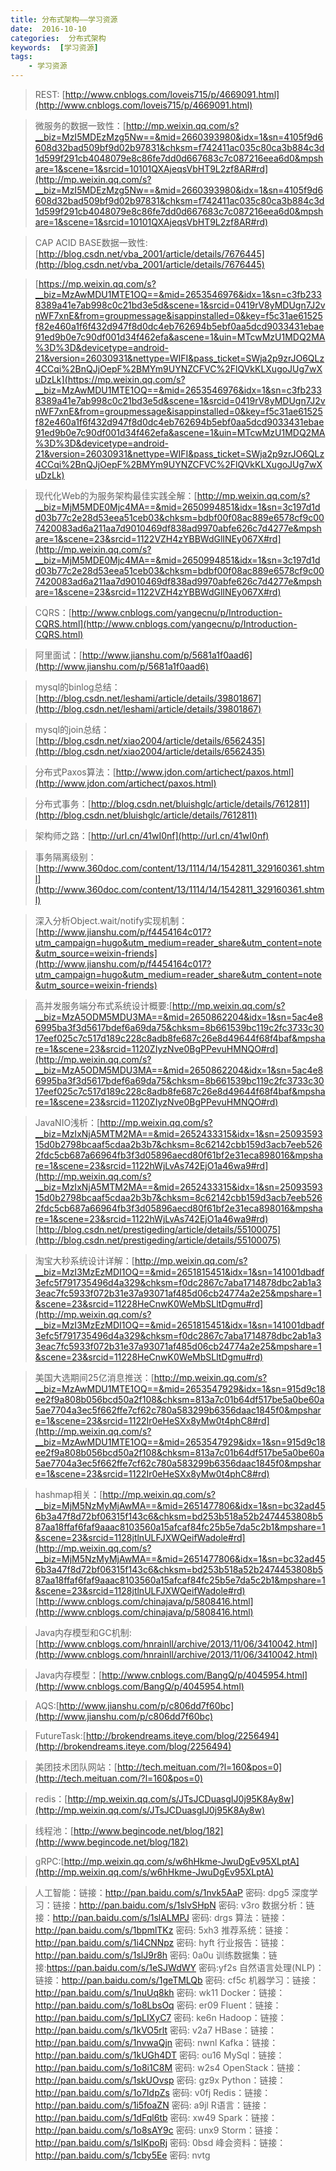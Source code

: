 ```yaml
---
title: 分布式架构——学习资源
date:  2016-10-10
categories:  分布式架构
keywords:  [学习资源]
tags: 
	- 学习资源
---
```


> REST: [http://www.cnblogs.com/loveis715/p/4669091.html](http://www.cnblogs.com/loveis715/p/4669091.html)

> 微服务的数据一致性：[http://mp.weixin.qq.com/s?__biz=MzI5MDEzMzg5Nw==&mid=2660393980&idx=1&sn=4105f9d6608d32bad509bf9d02b97831&chksm=f742411ac035c80ca3b884c3d1d599f291cb4048079e8c86fe7dd0d667683c7c087216eea6d0&mpshare=1&scene=1&srcid=10101QXAjeqsVbHT9L2zf8AR#rd](http://mp.weixin.qq.com/s?__biz=MzI5MDEzMzg5Nw==&mid=2660393980&idx=1&sn=4105f9d6608d32bad509bf9d02b97831&chksm=f742411ac035c80ca3b884c3d1d599f291cb4048079e8c86fe7dd0d667683c7c087216eea6d0&mpshare=1&scene=1&srcid=10101QXAjeqsVbHT9L2zf8AR#rd)

> CAP ACID BASE数据一致性:[http://blog.csdn.net/vba_2001/article/details/7676445](http://blog.csdn.net/vba_2001/article/details/7676445)

> [https://mp.weixin.qq.com/s?__biz=MzAwMDU1MTE1OQ==&mid=2653546976&idx=1&sn=c3fb2338389a41e7ab998c0c21bd3e5d&scene=1&srcid=0419rV8yMDUgn7J2vnWF7xnE&from=groupmessage&isappinstalled=0&key=f5c31ae61525f82e460a1f6f432d947f8d0dc4eb762694b5ebf0aa5dcd9033431ebae91ed9b0e7c90df001d34f462efa&ascene=1&uin=MTcwMzU1MDQ2MA%3D%3D&devicetype=android-21&version=26030931&nettype=WIFI&pass_ticket=SWja2p9zrJO6QLz4CCqi%2BnQJjOepF%2BMYm9UYNZCFVC%2FlQVkKLXugoJUg7wXuDzLk](https://mp.weixin.qq.com/s?__biz=MzAwMDU1MTE1OQ==&mid=2653546976&idx=1&sn=c3fb2338389a41e7ab998c0c21bd3e5d&scene=1&srcid=0419rV8yMDUgn7J2vnWF7xnE&from=groupmessage&isappinstalled=0&key=f5c31ae61525f82e460a1f6f432d947f8d0dc4eb762694b5ebf0aa5dcd9033431ebae91ed9b0e7c90df001d34f462efa&ascene=1&uin=MTcwMzU1MDQ2MA%3D%3D&devicetype=android-21&version=26030931&nettype=WIFI&pass_ticket=SWja2p9zrJO6QLz4CCqi%2BnQJjOepF%2BMYm9UYNZCFVC%2FlQVkKLXugoJUg7wXuDzLk)

> 现代化Web的为服务架构最佳实践全解：[http://mp.weixin.qq.com/s?__biz=MjM5MDE0Mjc4MA==&mid=2650994851&idx=1&sn=3c197d1dd03b77c2e28d53eea51ceb03&chksm=bdbf00f08ac889e6578cf9c007420083ad6a211aa7d9010469df838ad9970abfe626c7d4277e&mpshare=1&scene=23&srcid=1122VZH4zYBBWdGlINEy067X#rd](http://mp.weixin.qq.com/s?__biz=MjM5MDE0Mjc4MA==&mid=2650994851&idx=1&sn=3c197d1dd03b77c2e28d53eea51ceb03&chksm=bdbf00f08ac889e6578cf9c007420083ad6a211aa7d9010469df838ad9970abfe626c7d4277e&mpshare=1&scene=23&srcid=1122VZH4zYBBWdGlINEy067X#rd)

> CQRS：[http://www.cnblogs.com/yangecnu/p/Introduction-CQRS.html](http://www.cnblogs.com/yangecnu/p/Introduction-CQRS.html)

> 阿里面试：[http://www.jianshu.com/p/5681a1f0aad6](http://www.jianshu.com/p/5681a1f0aad6)

> mysql的binlog总结：[http://blog.csdn.net/leshami/article/details/39801867](http://blog.csdn.net/leshami/article/details/39801867)

> mysql的join总结：[http://blog.csdn.net/xiao2004/article/details/6562435](http://blog.csdn.net/xiao2004/article/details/6562435)

> 分布式Paxos算法：[http://www.jdon.com/artichect/paxos.html](http://www.jdon.com/artichect/paxos.html)

> 分布式事务：[http://blog.csdn.net/bluishglc/article/details/7612811](http://blog.csdn.net/bluishglc/article/details/7612811)

> 架构师之路：[http://url.cn/41wI0nf](http://url.cn/41wI0nf)

> 事务隔离级别：[http://www.360doc.com/content/13/1114/14/1542811_329160361.shtml](http://www.360doc.com/content/13/1114/14/1542811_329160361.shtml)

> 深入分析Object.wait/notify实现机制：[http://www.jianshu.com/p/f4454164c017?utm_campaign=hugo&utm_medium=reader_share&utm_content=note&utm_source=weixin-friends](http://www.jianshu.com/p/f4454164c017?utm_campaign=hugo&utm_medium=reader_share&utm_content=note&utm_source=weixin-friends)

> 高并发服务端分布式系统设计概要:[http://mp.weixin.qq.com/s?__biz=MzA5ODM5MDU3MA==&mid=2650862204&idx=1&sn=5ac4e86995ba3f3d5617bdef6a69da75&chksm=8b661539bc119c2fc3733c3017eef025c7c517d189c228c8adb8fe687c26e8d49644f68f4baf&mpshare=1&scene=23&srcid=1120ZIyzNve0BgPPevuHMNQO#rd](http://mp.weixin.qq.com/s?__biz=MzA5ODM5MDU3MA==&mid=2650862204&idx=1&sn=5ac4e86995ba3f3d5617bdef6a69da75&chksm=8b661539bc119c2fc3733c3017eef025c7c517d189c228c8adb8fe687c26e8d49644f68f4baf&mpshare=1&scene=23&srcid=1120ZIyzNve0BgPPevuHMNQO#rd)

> JavaNIO浅析：[http://mp.weixin.qq.com/s?__biz=MzIxNjA5MTM2MA==&mid=2652433315&idx=1&sn=2509359315d0b2798bcaaf5cdaa2b3b7&chksm=8c62142cbb159d3acb7eeb5262fdc5cb687a66964fb3f3d05896aecd80f61bf2e31eca898016&mpshare=1&scene=23&srcid=1122hWjLvAs742EjO1a46wa9#rd](http://mp.weixin.qq.com/s?__biz=MzIxNjA5MTM2MA==&mid=2652433315&idx=1&sn=2509359315d0b2798bcaaf5cdaa2b3b7&chksm=8c62142cbb159d3acb7eeb5262fdc5cb687a66964fb3f3d05896aecd80f61bf2e31eca898016&mpshare=1&scene=23&srcid=1122hWjLvAs742EjO1a46wa9#rd)
[http://blog.csdn.net/prestigeding/article/details/55100075](http://blog.csdn.net/prestigeding/article/details/55100075)

> 淘宝大秒系统设计详解：[http://mp.weixin.qq.com/s?__biz=MzI3MzEzMDI1OQ==&mid=2651815451&idx=1&sn=141001dbadf3efc5f791735496d4a329&chksm=f0dc2867c7aba1714878dbc2ab1a33eac7fc5933f072b31e37a93071af485d06cb24774a2e25&mpshare=1&scene=23&srcid=11228HeCnwK0WeMbSLltDgmu#rd](http://mp.weixin.qq.com/s?__biz=MzI3MzEzMDI1OQ==&mid=2651815451&idx=1&sn=141001dbadf3efc5f791735496d4a329&chksm=f0dc2867c7aba1714878dbc2ab1a33eac7fc5933f072b31e37a93071af485d06cb24774a2e25&mpshare=1&scene=23&srcid=11228HeCnwK0WeMbSLltDgmu#rd)

> 美国大选期间25亿消息推送：[http://mp.weixin.qq.com/s?__biz=MzAwMDU1MTE1OQ==&mid=2653547929&idx=1&sn=915d9c18ee2f9a808b056bcd50a2f108&chksm=813a7c01b64df517be5a0be60a5ae7704a3ec5f662ffe7cf62c780a583299b6356daac1845f0&mpshare=1&scene=23&srcid=1122Ir0eHeSXx8yMw0t4phC8#rd](http://mp.weixin.qq.com/s?__biz=MzAwMDU1MTE1OQ==&mid=2653547929&idx=1&sn=915d9c18ee2f9a808b056bcd50a2f108&chksm=813a7c01b64df517be5a0be60a5ae7704a3ec5f662ffe7cf62c780a583299b6356daac1845f0&mpshare=1&scene=23&srcid=1122Ir0eHeSXx8yMw0t4phC8#rd)

> hashmap相关：[http://mp.weixin.qq.com/s?__biz=MjM5NzMyMjAwMA==&mid=2651477806&idx=1&sn=bc32ad456b3a47f8d72bf06315f143c6&chksm=bd253b518a52b2474453808b587aa18ffaf6faf9aaac8103560a15afcaf84fc25b5e7da5c2b1&mpshare=1&scene=23&srcid=1128jtlnULFJXWQeifWadole#rd](http://mp.weixin.qq.com/s?__biz=MjM5NzMyMjAwMA==&mid=2651477806&idx=1&sn=bc32ad456b3a47f8d72bf06315f143c6&chksm=bd253b518a52b2474453808b587aa18ffaf6faf9aaac8103560a15afcaf84fc25b5e7da5c2b1&mpshare=1&scene=23&srcid=1128jtlnULFJXWQeifWadole#rd)
[http://www.cnblogs.com/chinajava/p/5808416.html](http://www.cnblogs.com/chinajava/p/5808416.html)

> Java内存模型和GC机制:[http://www.cnblogs.com/hnrainll/archive/2013/11/06/3410042.html](http://www.cnblogs.com/hnrainll/archive/2013/11/06/3410042.html)

> Java内存模型：[http://www.cnblogs.com/BangQ/p/4045954.html](http://www.cnblogs.com/BangQ/p/4045954.html)

> AQS:[http://www.jianshu.com/p/c806dd7f60bc](http://www.jianshu.com/p/c806dd7f60bc)

> FutureTask:[http://brokendreams.iteye.com/blog/2256494](http://brokendreams.iteye.com/blog/2256494)

> 美团技术团队网站：[http://tech.meituan.com/?l=160&pos=0](http://tech.meituan.com/?l=160&pos=0)

> redis：[http://mp.weixin.qq.com/s/JTsJCDuasgIJ0j95K8Ay8w](http://mp.weixin.qq.com/s/JTsJCDuasgIJ0j95K8Ay8w)

> 线程池：[http://www.begincode.net/blog/182](http://www.begincode.net/blog/182)

> gRPC:[http://mp.weixin.qq.com/s/w6hHkme-JwuDgEv95XLptA](http://mp.weixin.qq.com/s/w6hHkme-JwuDgEv95XLptA)

> 人工智能：链接：http://pan.baidu.com/s/1nvk5AaP 密码:  dpg5
> 深度学习：链接：http://pan.baidu.com/s/1slvSHpN 密码:  v3ro
> 数据分析：链接：http://pan.baidu.com/s/1slALMPJ 密码:  drgs
> 算法：链接：http://pan.baidu.com/s/1bpmlTKz 密码:  5xh3
> 推荐系统：链接：http://pan.baidu.com/s/1i4CNNpz 密码:  hyft
> 行业报告：链接：http://pan.baidu.com/s/1slJ9r8h 密码:  0a0u
> 训练数据集：链接:https://pan.baidu.com/s/1eSJWdWY 密码:yf2s
> 自然语言处理(NLP)：链接：http://pan.baidu.com/s/1geTMLQb 密码:  cf5c
> 机器学习：链接：http://pan.baidu.com/s/1nuUq8kh 密码:  wk11
> Docker：链接：http://pan.baidu.com/s/1o8LbsOq 密码:  er09
> Fluent：链接：http://pan.baidu.com/s/1pLIXyC7 密码:  ke6n
> Hadoop：链接：http://pan.baidu.com/s/1kVO5rlt 密码:  v2a7
> HBase：链接：http://pan.baidu.com/s/1nvwaQjn 密码:  nwnl
> Kafka：链接：http://pan.baidu.com/s/1kUGh4DT 密码:  ou16
> MySql：链接：http://pan.baidu.com/s/1o8i1C8M 密码:  w2s4
> OpenStack：链接：http://pan.baidu.com/s/1skUOvsp 密码:  gz9x
> Python：链接：http://pan.baidu.com/s/1o7IdpZs 密码:  v0fj
> Redis：链接：http://pan.baidu.com/s/1i5foaZN 密码:  a9jl
> R语言：链接：http://pan.baidu.com/s/1dFql6tb 密码:  xw49
> Spark：链接：http://pan.baidu.com/s/1o8sAY9c 密码:  unx9
> Storm：链接：http://pan.baidu.com/s/1slKpoRj 密码:  0bsd
> 峰会资料：链接：http://pan.baidu.com/s/1cby5Ee 密码:  nvtg